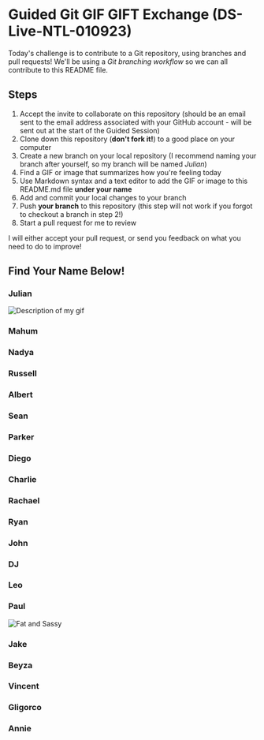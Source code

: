 # Guided Git GIF GIFT Exchange (DS-Live-NTL-010923)

Today's challenge is to contribute to a Git repository, using branches and pull requests! We'll be using a *Git branching workflow* so we can all contribute to this README file.

## Steps

1. Accept the invite to collaborate on this repository (should be an email sent to the email address associated with your GitHub account - will be sent out at the start of the Guided Session)
2. Clone down this repository (**don't fork it!**) to a good place on your computer
3. Create a new branch on your local repository (I recommend naming your branch after yourself, so my branch will be named _Julian_)
4. Find a GIF or image that summarizes how you're feeling today
5. Use Markdown syntax and a text editor to add the GIF or image to this README.md file **under your name**
6. Add and commit your local changes to your branch
7. Push **your branch** to this repository (this step will not work if you forgot to checkout a branch in step 2!)
8. Start a pull request for me to review

I will either accept your pull request, or send you feedback on what you need to do to improve!

## Find Your Name Below!

### Julian

![Description of my gif](https://media.giphy.com/media/vxCqvjvJqjJHW/giphy.gif)

### Mahum

### Nadya

### Russell

### Albert

### Sean

### Parker

### Diego

### Charlie

### Rachael

### Ryan

### John

### DJ

### Leo

### Paul

![Fat and Sassy](https://media.tenor.com/WpguQtu5EYwAAAAM/fat.gif)

### Jake

### Beyza

### Vincent

### Gligorco

### Annie
